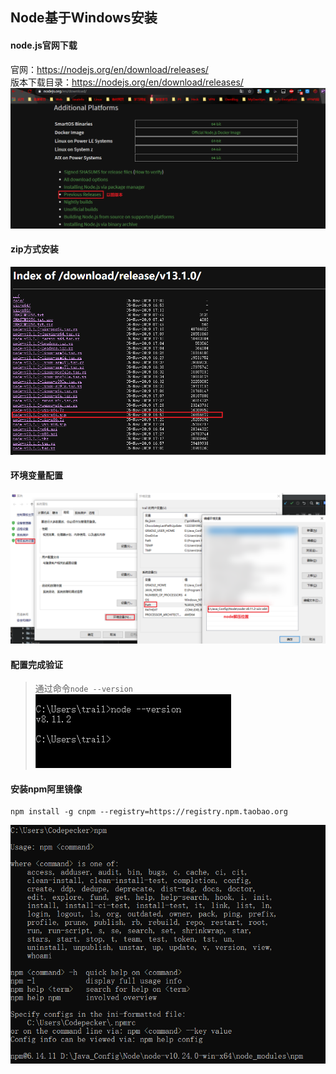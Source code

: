 ## Node基于Windows安装

#### node.js官网下载
官网：<https://nodejs.org/en/download/releases/><br>
版本下载目录：<https://nodejs.org/en/download/releases/>
![官网版本入口](../resource/node/node-官网版本入口.jpg)

#### zip方式安装
![安装包](../resource/node/node-安装包.jpg)

#### 环境变量配置
![环境变量配置](../resource/node/node-环境变量配置.jpg)

#### 配置完成验证
> 通过命令`node --version`<br>
![版本验证](../resource/node/node-版本验证.jpg)

#### 安装npm阿里镜像
```shell
npm install -g cnpm --registry=https://registry.npm.taobao.org
```
![npm淘宝镜像验证](../resource/node/node-npm淘宝镜像验证.png)
